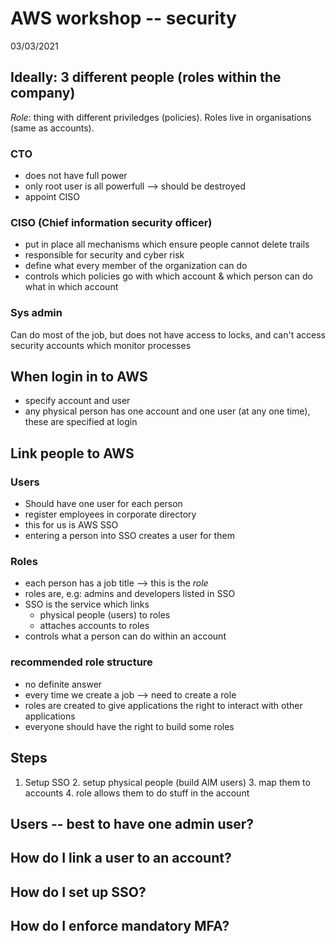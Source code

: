 # AWS workshop -- security

03/03/2021

## Ideally: 3 different people (roles within the company)

_Role_: thing with different priviledges (policies). Roles live in organisations (same as accounts).	

### CTO

- does not have full power
- only root user is all powerfull --> should be destroyed
- appoint CISO

### CISO (Chief information security officer)

- put in place all mechanisms which ensure people cannot delete trails
- responsible for security and cyber risk
- define what every member of the organization can do
- controls which policies go with which account & which person can do what in which account

### Sys admin

Can do most of the job, but does not have access to locks, and can't access security accounts which monitor processes

## When login in to AWS

- specify account and user
- any physical person has one account and one user (at any one time), these are specified at login

## Link people to AWS

### Users

- Should have one user for each person
- register employees in corporate directory
- this for us is AWS SSO
- entering a person into SSO creates a user for them

### Roles
- each person has a job title --> this is the _role_
- roles are, e.g: admins and developers listed in SSO
- SSO is the service which links
	- physical people (users) to roles
	- attaches accounts to roles
- controls what a person can do within an account

### recommended role structure

- no definite answer
- every time we create a job --> need to create a role
- roles are created to give applications the right to interact with other applications
- everyone should have the right to build some roles

## Steps

1. Setup SSO
	2. setup physical people (build AIM users)
	3. map them to accounts
	4. role allows them to do stuff in the account

## Users -- best to have one admin user?

## How do I link a user to an account?

## How do I set up SSO?

## How do I enforce mandatory MFA?